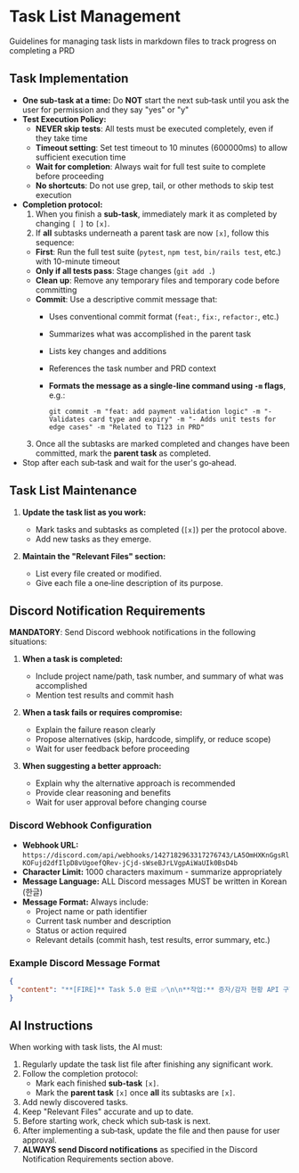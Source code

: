 # Task List Management

Guidelines for managing task lists in markdown files to track progress on completing a PRD

## Task Implementation
- **One sub-task at a time:** Do **NOT** start the next sub‑task until you ask the user for permission and they say "yes" or "y"
- **Test Execution Policy:**
  - **NEVER skip tests**: All tests must be executed completely, even if they take time
  - **Timeout setting**: Set test timeout to 10 minutes (600000ms) to allow sufficient execution time
  - **Wait for completion**: Always wait for full test suite to complete before proceeding
  - **No shortcuts**: Do not use grep, tail, or other methods to skip test execution
- **Completion protocol:**
  1. When you finish a **sub‑task**, immediately mark it as completed by changing `[ ]` to `[x]`.
  2. If **all** subtasks underneath a parent task are now `[x]`, follow this sequence:
    - **First**: Run the full test suite (`pytest`, `npm test`, `bin/rails test`, etc.) with 10-minute timeout
    - **Only if all tests pass**: Stage changes (`git add .`)
    - **Clean up**: Remove any temporary files and temporary code before committing
    - **Commit**: Use a descriptive commit message that:
      - Uses conventional commit format (`feat:`, `fix:`, `refactor:`, etc.)
      - Summarizes what was accomplished in the parent task
      - Lists key changes and additions
      - References the task number and PRD context
      - **Formats the message as a single-line command using `-m` flags**, e.g.:

        ```
        git commit -m "feat: add payment validation logic" -m "- Validates card type and expiry" -m "- Adds unit tests for edge cases" -m "Related to T123 in PRD"
        ```
  3. Once all the subtasks are marked completed and changes have been committed, mark the **parent task** as completed.
- Stop after each sub‑task and wait for the user's go‑ahead.

## Task List Maintenance

1. **Update the task list as you work:**
   - Mark tasks and subtasks as completed (`[x]`) per the protocol above.
   - Add new tasks as they emerge.

2. **Maintain the "Relevant Files" section:**
   - List every file created or modified.
   - Give each file a one‑line description of its purpose.

## Discord Notification Requirements

**MANDATORY**: Send Discord webhook notifications in the following situations:

1. **When a task is completed:**
   - Include project name/path, task number, and summary of what was accomplished
   - Mention test results and commit hash

2. **When a task fails or requires compromise:**
   - Explain the failure reason clearly
   - Propose alternatives (skip, hardcode, simplify, or reduce scope)
   - Wait for user feedback before proceeding

3. **When suggesting a better approach:**
   - Explain why the alternative approach is recommended
   - Provide clear reasoning and benefits
   - Wait for user approval before changing course

### Discord Webhook Configuration

- **Webhook URL:** `https://discord.com/api/webhooks/1427182963317276743/LA5OmHXKnGgsRlKOFujd2dfIlpD8vUgoefQRev-jCjd-sWseBJrLVgpAiWaUIk0BsD4b`
- **Character Limit:** 1000 characters maximum - summarize appropriately
- **Message Language:** ALL Discord messages MUST be written in Korean (한글)
- **Message Format:** Always include:
  - Project name or path identifier
  - Current task number and description
  - Status or action required
  - Relevant details (commit hash, test results, error summary, etc.)

### Example Discord Message Format

```json
{
  "content": "**[FIRE]** Task 5.0 완료 ✅\n\n**작업:** 증자/감자 현황 API 구현\n**경로:** /Users/idongho/proj/fire\n**테스트:** 84개 통과, 149 assertions\n**커밋:** 12699a1\n\n모든 서브태스크 완료. 다음 지시 대기 중입니다."
}
```

## AI Instructions

When working with task lists, the AI must:

1. Regularly update the task list file after finishing any significant work.
2. Follow the completion protocol:
   - Mark each finished **sub‑task** `[x]`.
   - Mark the **parent task** `[x]` once **all** its subtasks are `[x]`.
3. Add newly discovered tasks.
4. Keep "Relevant Files" accurate and up to date.
5. Before starting work, check which sub‑task is next.
6. After implementing a sub‑task, update the file and then pause for user approval.
7. **ALWAYS send Discord notifications** as specified in the Discord Notification Requirements section above.
